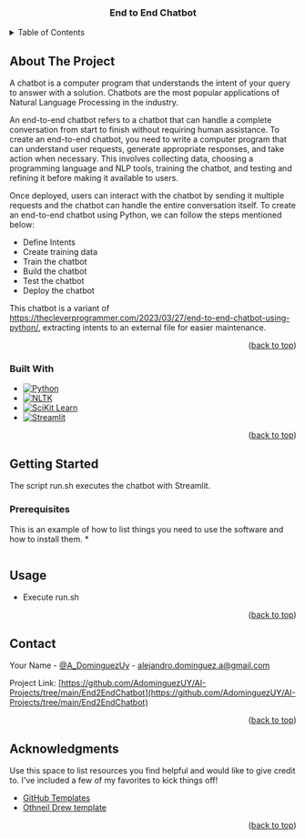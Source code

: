 
<!-- PROJECT SHIELDS -->
<!--
*** I'm using markdown "reference style" links for readability.
*** Reference links are enclosed in brackets [ ] instead of parentheses ( ).
*** See the bottom of this document for the declaration of the reference variables
*** for contributors-url, forks-url, etc. This is an optional, concise syntax you may use.
*** https://www.markdownguide.org/basic-syntax/#reference-style-links
-->


  <h3 align="center">End to End Chatbot</h3>


<!-- TABLE OF CONTENTS -->
<details>
  <summary>Table of Contents</summary>
  <ol>
    <li>
      <a href="#about-the-project">About The Project</a>
      <ul>
        <li><a href="#built-with">Built With</a></li>
      </ul>
    </li>
    <li>
      <a href="#getting-started">Getting Started</a>
      <ul>
        <li><a href="#prerequisites">Prerequisites</a></li>
        <li><a href="#installation">Installation</a></li>
      </ul>
    </li>
    <li><a href="#usage">Usage</a></li>
    <li><a href="#roadmap">Roadmap</a></li>
    <li><a href="#contributing">Contributing</a></li>
    <li><a href="#license">License</a></li>
    <li><a href="#contact">Contact</a></li>
    <li><a href="#acknowledgments">Acknowledgments</a></li>
  </ol>
</details>



<!-- ABOUT THE PROJECT -->
## About The Project

A chatbot is a computer program that understands the intent of your query to answer with a solution. Chatbots are the most popular applications of Natural Language Processing in the industry. <br/>

An end-to-end chatbot refers to a chatbot that can handle a complete conversation from start to finish without requiring human assistance. To create an end-to-end chatbot, you need to write a computer program that can understand user requests, generate appropriate responses, and take action when necessary. This involves collecting data, choosing a programming language and NLP tools, training the chatbot, and testing and refining it before making it available to users. <br/>

Once deployed, users can interact with the chatbot by sending it multiple requests and the chatbot can handle the entire conversation itself. To create an end-to-end chatbot using Python, we can follow the steps mentioned below: <br/>

* Define Intents
* Create training data
* Train the chatbot
* Build the chatbot
* Test the chatbot
* Deploy the chatbot

This chatbot is a variant of https://thecleverprogrammer.com/2023/03/27/end-to-end-chatbot-using-python/, extracting intents to an external file for easier maintenance.</br>


<p align="right">(<a href="#readme-top">back to top</a>)</p>



### Built With

* [![Python][Python.com]][Python-url]
* [![NLTK][NLTK.com]][NLTK-url]
* [![SciKit Learn][SKLearn.com]][SKLearn-url]
* [![Streamlit][Streamlit.com]][Streamlit-url]


<p align="right">(<a href="#readme-top">back to top</a>)</p>



<!-- GETTING STARTED -->
## Getting Started

The script run.sh executes the chatbot with Streamlit.

### Prerequisites

This is an example of how to list things you need to use the software and how to install them.
*
  ```pip install -r requirements.txt
  ```

<!-- USAGE EXAMPLES -->
## Usage

* Execute run.sh



<p align="right">(<a href="#readme-top">back to top</a>)</p>


<!-- CONTACT -->
## Contact

Your Name - [@A_DominguezUy](https://twitter.com/your_username) - alejandro.dominguez.a@gmail.com

Project Link: [https://github.com/AdominguezUY/AI-Projects/tree/main/End2EndChatbot](https://github.com/AdominguezUY/AI-Projects/tree/main/End2EndChatbot)

<p align="right">(<a href="#readme-top">back to top</a>)</p>



<!-- ACKNOWLEDGMENTS -->
## Acknowledgments

Use this space to list resources you find helpful and would like to give credit to. I've included a few of my favorites to kick things off!

* [GitHub Templates](https://www.readme-templates.com/)
* [Othneil Drew template](https://github.com/othneildrew/Best-README-Template#readme)

<p align="right">(<a href="#readme-top">back to top</a>)</p>



<!-- MARKDOWN LINKS & IMAGES -->
<!-- https://www.markdownguide.org/basic-syntax/#reference-style-links -->
[contributors-shield]: https://img.shields.io/github/contributors/othneildrew/Best-README-Template.svg?style=for-the-badge
[contributors-url]: https://github.com/othneildrew/Best-README-Template/graphs/contributors
[forks-shield]: https://img.shields.io/github/forks/othneildrew/Best-README-Template.svg?style=for-the-badge
[forks-url]: https://github.com/othneildrew/Best-README-Template/network/members
[stars-shield]: https://img.shields.io/github/stars/othneildrew/Best-README-Template.svg?style=for-the-badge
[stars-url]: https://github.com/othneildrew/Best-README-Template/stargazers
[issues-shield]: https://img.shields.io/github/issues/othneildrew/Best-README-Template.svg?style=for-the-badge
[issues-url]: https://github.com/othneildrew/Best-README-Template/issues
[license-shield]: https://img.shields.io/github/license/othneildrew/Best-README-Template.svg?style=for-the-badge
[license-url]: https://github.com/othneildrew/Best-README-Template/blob/master/LICENSE.txt
[linkedin-shield]: https://img.shields.io/badge/-LinkedIn-black.svg?style=for-the-badge&logo=linkedin&colorB=555
[linkedin-url]: https://linkedin.com/in/othneildrew
[product-screenshot]: images/screenshot.png
[Next.js]: https://img.shields.io/badge/next.js-000000?style=for-the-badge&logo=nextdotjs&logoColor=white
[Next-url]: https://nextjs.org/
[React.js]: https://img.shields.io/badge/React-20232A?style=for-the-badge&logo=react&logoColor=61DAFB
[React-url]: https://reactjs.org/
[Vue.js]: https://img.shields.io/badge/Vue.js-35495E?style=for-the-badge&logo=vuedotjs&logoColor=4FC08D
[Vue-url]: https://vuejs.org/
[Angular.io]: https://img.shields.io/badge/Angular-DD0031?style=for-the-badge&logo=angular&logoColor=white
[Angular-url]: https://angular.io/
[Svelte.dev]: https://img.shields.io/badge/Svelte-4A4A55?style=for-the-badge&logo=svelte&logoColor=FF3E00
[Svelte-url]: https://svelte.dev/
[Laravel.com]: https://img.shields.io/badge/Laravel-FF2D20?style=for-the-badge&logo=laravel&logoColor=white
[Laravel-url]: https://laravel.com
[Bootstrap.com]: https://img.shields.io/badge/Bootstrap-563D7C?style=for-the-badge&logo=bootstrap&logoColor=white
[Bootstrap-url]: https://getbootstrap.com
[JQuery.com]: https://img.shields.io/badge/jQuery-0769AD?style=for-the-badge&logo=jquery&logoColor=white
[JQuery-url]: https://jquery.com
[Streamlit.com]: https://img.shields.io/badge/Streamlit-0769AD?style=for-the-badge&logo=Streamlit&logoColor=white
[Streamlit-url]: https://streamlit.io/
[Python.com]: https://img.shields.io/badge/python-0769AD?style=for-the-badge&logo=python&logoColor=white
[Python-url]: https://www.python.org/
[NLTK.com]: https://img.shields.io/badge/nltk-0769AD?style=for-the-badge&logo=nltk&logoColor=white
[NLTK-url]: https://www.nltk.org/
[SKLearn.com]: https://img.shields.io/badge/sklearn-0769AD?style=for-the-badge&logo=slkearn&logoColor=white
[SKLearn-url]: https://scikit-learn.org/stable/
